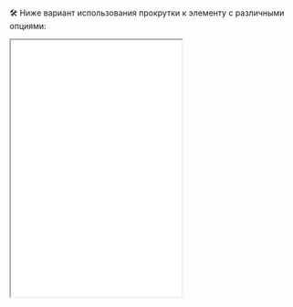 🛠 Ниже вариант использования прокрутки к элементу с различными опциями:

<iframe title="Прокрутка к элементу — Element.scroll/scrollIntoView — Дока" src="./demos/" height="450"></iframe>
